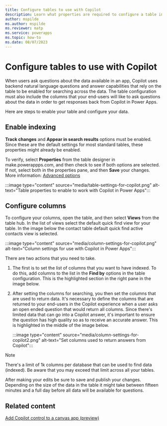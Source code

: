 ```yaml
---
title: Configure tables to use with Copilot
description: Learn what properties are required to configure a table in Dataverse so that the table data can be used with Copilot.
author: mspilde
ms.author: mspilde
ms.reviewer: matp
ms.service: powerapps
ms.topic: how-to
ms.date: 08/07/2023
---
```

# Configure tables to use with Copilot

When users ask questions about the data available in an app, Copilot uses backend natural language questions and answer capabilities that rely on the table to be enabled for searching across the data. The table configuration must also include the columns that your end-users will like to ask questions about the data in order to get responses back from Copilot in Power Apps.

Here are steps to enable your table and configure your data.

## Enable indexing

**Track changes** and **Appear in search results** options must be enabled. Since these are the default settings for most standard tables, these properties might already be enabled.

To verify, select **Properties** from the table designer in make.powerappps.com, and then check to see if both options are selected. If not, select both in the properties pane, and then **Save** your changes. More information: [Advanced options](create-edit-entities-portal.md#advanced-options)

:::image type="content" source="media/table-settings-for-copilot.png" alt-text="Table properties to enable to work with Copilot in Power Apps":::

## Configure columns

To configure your columns, open the table, and then select **Views** from the table hub. In the list of views select the default quick find view for your table.  In the image below the contact table default quick find active contacts view is selected.

:::image type="content" source="media/column-settings-for-copilot.png" alt-text="Column settings for use with Copilot in Power Apps":::

There are two actions that you need to take.  
1. The first is to set the list of columns that you want to have indexed. To do this, add columns to the list in the **Find by** options in the table configuration.  This is the highlighted section in the right pane in the image below.
1. After setting the columns for searching, you then set the columns that are used to return data. It's necessary to define the columns that are returned to your end-users in the Copilot experience when a user asks an open ended question that would return all columns. Since there's limited data that can go into a Copilot answer, it's important to ensure the question has high quality so as to receive an accurate answer. This is highlighted in the middle of the image below.

   :::image type="content" source="media/column-settings-for-copilot2.png" alt-text="Set columns used to return answers from Copilot":::

> [!NOTE]
> There's a limit of 1k columns per database that can be used to find data (indexed). Be aware that you may exceed that limit across all your tables.

After making your edits be sure to save and publish your changes. Depending on the size of the data in the table it might take between fifteen minutes and a full day before all data will be available for questions.

## Related content

[Add Copilot control to a canvas app (preview)](../canvas-apps/add-ai-copilot.md)
